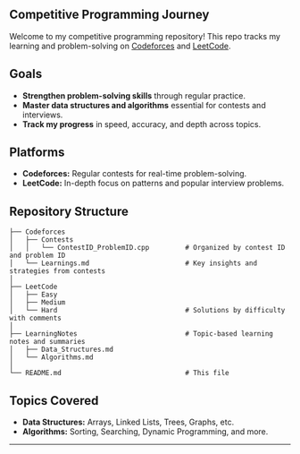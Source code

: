## Competitive Programming Journey 

Welcome to my competitive programming repository! This repo tracks my learning and problem-solving on [Codeforces](https://codeforces.com/profile/mohitvdx) and [LeetCode](https://leetcode.com/u/mohitvdx/).

## Goals

- **Strengthen problem-solving skills** through regular practice.
- **Master data structures and algorithms** essential for contests and interviews.
- **Track my progress** in speed, accuracy, and depth across topics.

## Platforms

- **Codeforces:** Regular contests for real-time problem-solving.
- **LeetCode:** In-depth focus on patterns and popular interview problems.

## Repository Structure

```plaintext
├── Codeforces
│   ├── Contests
│   │   └── ContestID_ProblemID.cpp         # Organized by contest ID and problem ID
│   └── Learnings.md                        # Key insights and strategies from contests
│
├── LeetCode
│   ├── Easy
│   ├── Medium
│   └── Hard                                # Solutions by difficulty with comments
│
├── LearningNotes                           # Topic-based learning notes and summaries
│   ├── Data_Structures.md
│   └── Algorithms.md
│
└── README.md                               # This file
```

## Topics Covered

- **Data Structures:** Arrays, Linked Lists, Trees, Graphs, etc.
- **Algorithms:** Sorting, Searching, Dynamic Programming, and more.

--- 
